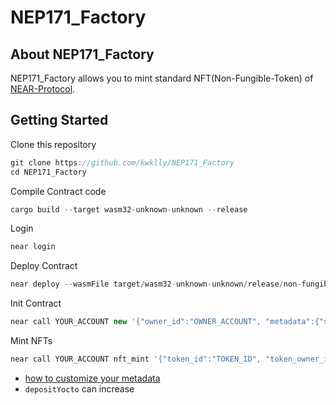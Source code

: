 # NEP171_Factory

## About NEP171_Factory
NEP171_Factory allows you to mint standard NFT(Non-Fungible-Token) of [NEAR-Protocol](https://github.com/near/NEPs/blob/ea409f07f8/specs/Standards/NonFungibleToken/Core.md).

## Getting Started
Clone this repository

```jsx
git clone https://github.com/kwklly/NEP171_Factory
cd NEP171_Factory
```

Compile Contract code

```jsx
cargo build --target wasm32-unknown-unknown --release
```

Login
```jsx
near login
```

Deploy Contract

```jsx
near deploy --wasmFile target/wasm32-unknown-unknown/release/non-fungible-token.wasm --accountId YOUR_ACCOUNT
```

Init Contract

```jsx
near call YOUR_ACCOUNT new '{"owner_id":"OWNER_ACCOUNT", "metadata":{"spec":"nft-1.0.0", "name": "nft-1", "symbol": "ANY_SYMBOL"}}' --accountId YOUR_ACCOUNT
```

Mint NFTs
```jsx
near call YOUR_ACCOUNT nft_mint '{"token_id":"TOKEN_ID", "token_owner_id":"OWNER_ACCOUNT", "token_metadata":{"title":"TOKEN_TITLE", "media" : "YOUR_MEDIA" }}' --accountId YOUR_ACCOUNT --depositYocto 6380000000000000000000
```
- [how to customize your metadata](https://github.com/near/NEPs/blob/ea409f07f8/specs/Standards/NonFungibleToken/Metadata.md#interface)
- ``depositYocto`` can increase
